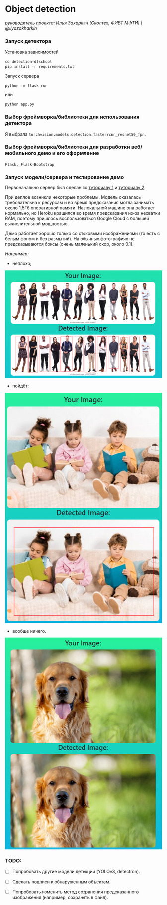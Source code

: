 # Object detection

*руководитель проекта: Илья Захаркин (Сколтех, ФИВТ МФТИ) | @ilyazakharkin*

### Запуск детектора

Установка зависимостей

```
cd detection-dlschool
pip install -r requirements.txt
```

Запуск сервера

```
python -m flask run
```

или

```
python app.py
```

### Выбор фреймворка/библиотеки для использования детектора

Я выбрала `torchvision.models.detection.fasterrcnn_resnet50_fpn`.

### Выбор фреймворка/библиотеки для разработки веб/мобильного демо и его оформление

`Flask, Flask-Bootstrap`

### Запуск модели/сервера и тестирование демо

Первоначально сервер был сделан по [туториалу 1](https://pytorch.org/tutorials/intermediate/flask_rest_api_tutorial.html) и [туториалу 2](https://github.com/avinassh/pytorch-flask-api-heroku).

При деплое возникли некоторые проблемы. Модель оказалась требовательна к ресурсам и во время предсказания могла занимать около 1.5Гб оперативной памяти. На локальной машине она работает нормально, но Heroku крашился во время предсказания из-за нехватки RAM, поэтому пришлось воспользоваться Google Cloud с большей вычислительной мощностью.
 
Демо работает хорошо только со стоковыми изображениями (то есть с белым фоном и без размытий). На обычных фотографиях не предсказываются боксы (очень маленький скор, около 0.1).

*Например:*

+ неплохо;

![group_of_people](readme_pictures/group_of_people.png)

+ пойдёт;

![group_of_people](readme_pictures/children.png)

+ вообще ничего.

![group_of_people](readme_pictures/cute_doge.png)

### TODO:

+ [ ] Попробовать другие модели детекции (YOLOv3, detectron).

+ [ ] Сделать подписи к обнаруженным объектам.

+ [ ] Попробовать изменить метод сохранения предсказанного изображения (например, сохранять в файл).
